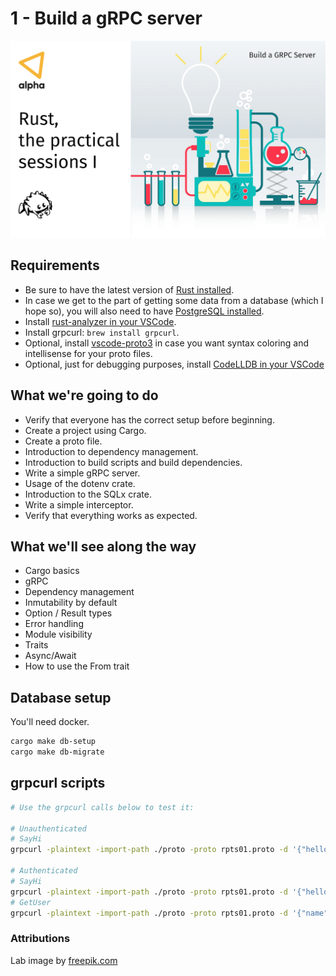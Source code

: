 # 1 - Build a gRPC server

![rust_practical_sessions_01](assets/rust_practical_sessions_1.png)

## Requirements

- Be sure to have the latest version of [Rust installed](https://www.rust-lang.org/tools/install).
- In case we get to the part of getting some data from a database (which I hope so), you will also need to have [PostgreSQL installed](https://www.postgresql.org/download/).
- Install [rust-analyzer in your VSCode](https://marketplace.visualstudio.com/items?itemName=matklad.rust-analyzer).
- Install grpcurl: `brew install grpcurl`.
- Optional, install [vscode-proto3](https://marketplace.visualstudio.com/items?itemName=zxh404.vscode-proto3) in case you want syntax coloring and intellisense for your proto files.
- Optional, just for debugging purposes, install [CodeLLDB in your VSCode](https://marketplace.visualstudio.com/items?itemName=vadimcn.vscode-lldb)

## What we're going to do

- Verify that everyone has the correct setup before beginning.
- Create a project using Cargo.
- Create a proto file.
- Introduction to dependency management.
- Introduction to build scripts and build dependencies.
- Write a simple gRPC server.
- Usage of the dotenv crate.
- Introduction to the SQLx crate.
- Write a simple interceptor.
- Verify that everything works as expected.

## What we'll see along the way

- Cargo basics
- gRPC
- Dependency management
- Inmutability by default
- Option / Result types
- Error handling
- Module visibility
- Traits
- Async/Await
- How to use the From trait

## Database setup

You'll need docker.

```sh
cargo make db-setup
cargo make db-migrate
```

## grpcurl scripts

```sh
# Use the grpcurl calls below to test it:

# Unauthenticated
# SayHi
grpcurl -plaintext -import-path ./proto -proto rpts01.proto -d '{"hello": "Rob"}' localhost:50051 rpts01.Rpts/SayHi

# Authenticated
# SayHi
grpcurl -plaintext -import-path ./proto -proto rpts01.proto -d '{"hello": "Rob"}' -H 'authorization: Bearer myjwttoken' localhost:50051 rpts01.Rpts/SayHi
# GetUser
grpcurl -plaintext -import-path ./proto -proto rpts01.proto -d '{"name": "Roberto"}' -H 'authorization: Bearer myjwttoken' localhost:50051 rpts01.Rpts/GetUser
```

### Attributions

Lab image by [freepik.com](https://www.freepik.com/free-photos-vectors/background)
